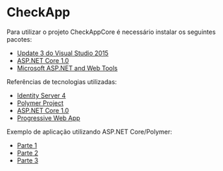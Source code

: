 # CheckApp

Para utilizar o projeto CheckAppCore é necessário instalar os seguintes pacotes:

- [Update 3 do Visual Studio 2015](https://go.microsoft.com/fwlink/?LinkId=691129)
- [ASP.NET Core 1.0](https://www.microsoft.com/net/core#windows)
- [Microsoft ASP.NET and Web Tools](https://visualstudiogallery.msdn.microsoft.com/c94a02e9-f2e9-4bad-a952-a63a967e3935)

Referências de tecnologias utilizadas:

- [Identity Server 4](https://github.com/IdentityServer/IdentityServer4.Samples/tree/dev/MVC%20and%20API/src/IdentityServer)
- [Polymer Project](https://www.polymer-project.org/1.0/start/)
- [ASP.NET Core 1.0](https://docs.asp.net/en/latest/)
- [Progressive Web App](https://developers.google.com/web/fundamentals/getting-started/?hl=en)
 
Exemplo de aplicação utilizando ASP.NET Core/Polymer:

- [Parte 1](http://www.fiyazhasan.me/building-apps-with-polymer-and-asp-net-core-part-i/)
- [Parte 2](http://www.fiyazhasan.me/building-apps-with-polymer-and-asp-net-core-part-ii/)
- [Parte 3](http://www.fiyazhasan.me/building-apps-with-polymer-and-asp-net-core-part-iii/)
